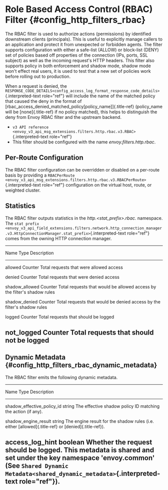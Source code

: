 Role Based Access Control (RBAC) Filter {#config_http_filters_rbac}
=======================================

The RBAC filter is used to authorize actions (permissions) by identified
downstream clients (principals). This is useful to explicitly manage
callers to an application and protect it from unexpected or forbidden
agents. The filter supports configuration with either a safe-list
(ALLOW) or block-list (DENY) set of policies based off properties of the
connection (IPs, ports, SSL subject) as well as the incoming request\'s
HTTP headers. This filter also supports policy in both enforcement and
shadow mode, shadow mode won\'t effect real users, it is used to test
that a new set of policies work before rolling out to production.

When a request is denied, the
`RESPONSE_CODE_DETAILS<config_access_log_format_response_code_details>`{.interpreted-text
role="ref"} will include the name of the matched policy that caused the
deny in the format of
[rbac_access_denied_matched_policy\[policy_name\]]{.title-ref}
(policy_name will be [none]{.title-ref} if no policy matched), this
helps to distinguish the deny from Envoy RBAC filter and the upstream
backend.

-   `v3 API reference <envoy_v3_api_msg_extensions.filters.http.rbac.v3.RBAC>`{.interpreted-text
    role="ref"}
-   This filter should be configured with the name
    *envoy.filters.http.rbac*.

Per-Route Configuration
-----------------------

The RBAC filter configuration can be overridden or disabled on a
per-route basis by providing a
`RBACPerRoute <envoy_v3_api_msg_extensions.filters.http.rbac.v3.RBACPerRoute>`{.interpreted-text
role="ref"} configuration on the virtual host, route, or weighted
cluster.

Statistics
----------

The RBAC filter outputs statistics in the *http.\<stat_prefix\>.rbac.*
namespace. The `stat prefix
<envoy_v3_api_field_extensions.filters.network.http_connection_manager.v3.HttpConnectionManager.stat_prefix>`{.interpreted-text
role="ref"} comes from the owning HTTP connection manager.

  -----------------------------------------------------------------------
  Name              Type              Description
  ----------------- ----------------- -----------------------------------
  allowed           Counter           Total requests that were allowed
                                      access

  denied            Counter           Total requests that were denied
                                      access

  shadow_allowed    Counter           Total requests that would be
                                      allowed access by the filter\'s
                                      shadow rules

  shadow_denied     Counter           Total requests that would be denied
                                      access by the filter\'s shadow
                                      rules

  logged            Counter           Total requests that should be
                                      logged

  not_logged        Counter           Total requests that should not be
                                      logged
  -----------------------------------------------------------------------

Dynamic Metadata {#config_http_filters_rbac_dynamic_metadata}
----------------

The RBAC filter emits the following dynamic metadata.

  ---------------------------------------------------------------------------------------------------------------------
  Name                         Type              Description
  ---------------------------- ----------------- ----------------------------------------------------------------------
  shadow_effective_policy_id   string            The effective shadow policy ID matching the action (if any).

  shadow_engine_result         string            The engine result for the shadow rules (i.e. either
                                                 [allowed]{.title-ref} or [denied]{.title-ref}).

  access_log_hint              boolean           Whether the request should be logged. This metadata is shared and set
                                                 under the key namespace \'envoy.common\' (See
                                                 `Shared Dynamic Metadata<shared_dynamic_metadata>`{.interpreted-text
                                                 role="ref"}).
  ---------------------------------------------------------------------------------------------------------------------
